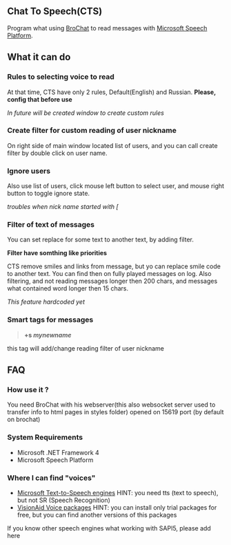 ## Chat To Speech(CTS)

Program what using [BroChat](https://github.com/c0deum/BroChat) to read messages with [Microsoft Speech Platform](https://www.microsoft.com/en-us/download/details.aspx?id=27225).

## What it can do


### Rules to selecting voice to read
At that time, CTS have only 2 rules, Default(English) and Russian.
**Please, config that before use**

*In future will be created window to create custom rules*


### Create filter for custom reading of user nickname
On right side of main window located list of users, and you can call create filter by double click on user name.


### Ignore users
Also use list of users, click mouse left button to select user, and mouse right button to toggle ignore state.

*troubles when nick name started with [*


### Filter of text of messages
You can set replace for some text to another text, by adding filter.

**Filter have somthing like priorities**

CTS remove smiles and links from message, but yo can replace smile code to another text. You can find then on fully played messages on log.
Also filtering, and not reading messages longer then 200 chars, and messages what contained word longer then 15 chars.

*This feature hardcoded yet*


### Smart tags for messages
> **+s _mynewname_** 

this tag will add/change reading filter of user nickname

## FAQ

### How use it ?
You need BroChat with his webserver(this also websocket server used to transfer info to html pages in styles folder) opened on 15619 port (by default on brochat)

### System Requirements
* Microsoft .NET Framework 4
* Microsoft Speech Platform

### Where I can find "voices"
* [Microsoft Text-to-Speech engines](https://www.microsoft.com/en-us/download/details.aspx?id=27224) 
HINT: you need tts (text to speech), but not SR (Speech Recognition)
* [VisionAid Voice packages](http://visionaid.com/phpincludes/en/support/voices/voices.php)
HINT: you can install only trial packages for free, but you can find another versions of this packages

If you know other speech engines what working with SAPI5, please add here

